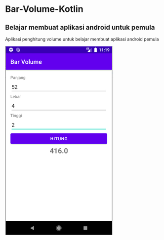 # Bar-Volume-Kotlin
## Belajar membuat aplikasi android untuk pemula 
Aplikasi penghitung volume untuk belajar membuat aplikasi android pemula 

<img src="https://github.com/Chairullatif/Picture/blob/main/Bar-Volume/barvolume1.png?raw=true" />